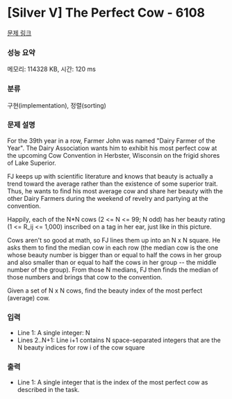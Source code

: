 # [Silver V] The Perfect Cow - 6108 

[문제 링크](https://www.acmicpc.net/problem/6108) 

### 성능 요약

메모리: 114328 KB, 시간: 120 ms

### 분류

구현(implementation), 정렬(sorting)

### 문제 설명

<p>For the 39th year in a row, Farmer John was named "Dairy Farmer of the Year". The Dairy Association wants him to exhibit his most perfect cow at the upcoming Cow Convention in Herbster, Wisconsin on the frigid shores of Lake Superior.</p>

<p>FJ keeps up with scientific literature and knows that beauty is actually a trend toward the average rather than the existence of some superior trait. Thus, he wants to find his most average cow and share her beauty with the other Dairy Farmers during the weekend of revelry and partying at the convention.</p>

<p>Happily, each of the N*N cows (2 <= N <= 99; N odd) has her beauty rating (1 <= R_ij <= 1,000) inscribed on a tag in her ear, just like in this picture.</p>

<p>Cows aren't so good at math, so FJ lines them up into an N x N square. He asks them to find the median cow in each row (the median cow is the one whose  beauty number is bigger than or equal to half the cows in her group and also smaller than or equal to half the cows in her group -- the middle number of the group). From those N medians, FJ then finds the median of those numbers and brings that cow to the convention.</p>

<p>Given a set of N x N cows, find the beauty index of the most perfect (average) cow.</p>

### 입력 

 <ul>
	<li>Line 1: A single integer: N</li>
	<li>Lines 2..N+1: Line i+1 contains N space-separated integers that are the N beauty indices for row i of the cow square</li>
</ul>

<p> </p>

### 출력 

 <ul>
	<li>Line 1: A single integer that is the index of the most perfect cow as described in the task.</li>
</ul>

<p> </p>

